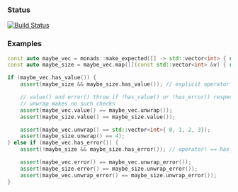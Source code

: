 ### Status

[![Build Status](https://travis-ci.com/Gregory-Meyer/monads-cxx.svg?branch=master)](https://travis-ci.com/Gregory-Meyer/monads-cxx)

### Examples

```c++
const auto maybe_vec = monads::make_expected([] -> std::vector<int> { return { 0, 1, 2, 3 }; });
const auto maybe_size = maybe_vec.map([](const std::vector<int> &v) { return v.size() });

if (maybe_vec.has_value()) {
    assert(maybe_size && maybe_size.has_value()); // explicit operator bool == has_value()

    // value() and error() throw if !has_value() or !has_error() respectively
    // unwrap makes no such checks
    assert(maybe_vec.value() == maybe_vec.unwrap());
    assert(maybe_size.value() == maybe_size.value());

    assert(maybe_vec.unwrap() == std::vector<int>{ 0, 1, 2, 3});
    assert(maybe_size.unwrap() == 4);
} else if (maybe_vec.has_error()) {
    assert(!maybe_size && maybe_size.has_error()); // operator! == has_error()

    assert(maybe_vec.error() == maybe_vec.unwrap_error());
    assert(maybe_size.error() == maybe_size.unwrap_error());
    assert(maybe_vec.unwrap_error() == maybe_size.unwrap_error());
}
```
